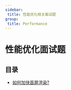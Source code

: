 ```yaml
---
sidebar:
 title: 性能优化相关面试题
group:
 title: Performance
---
```

# 性能优化面试题

## 目录
* [如何加快首屏渲染?](./firstScreenRender.md)

<tongji/>